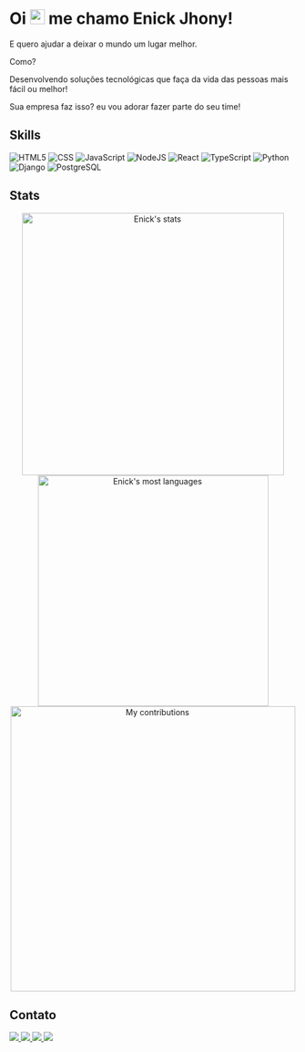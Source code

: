 <h1>Oi <img src="https://raw.githubusercontent.com/kaueMarques/kaueMarques/master/hi.gif" height="26px"> me chamo Enick Jhony!</h1>
<p>E quero ajudar a deixar o mundo um lugar melhor.</p>
<p>Como?</p>
<p>
   Desenvolvendo soluções tecnológicas que faça da vida das pessoas mais
   fácil ou melhor!
</p>
<p>Sua empresa faz isso? eu vou adorar fazer parte do seu time!</p>

<h2>Skills</h2>
<div>
  <img src="https://img.shields.io/badge/-HTML-05122A?style=flat&logo=HTML5" alt="HTML5">
  <img src="https://img.shields.io/badge/-CSS-05122A?style=flat&logo=CSS3&logoColor=1572B6" alt="CSS">
  <img src="https://img.shields.io/badge/-JavaScript-05122A?style=flat&logo=javascript" alt="JavaScript">
  <img src="https://img.shields.io/badge/-Node.js-05122A?style=flat&logo=node.js" alt="NodeJS">
  <img src="https://img.shields.io/badge/-React-05122A?style=flat&logo=react" alt="React">
  <img src="https://img.shields.io/badge/-TypeScript-05122A?style=flat&logo=typescript" alt="TypeScript">
  <img src="https://img.shields.io/badge/-Python-05122A?style=flat&logo=python" alt="Python">
  <img src="https://img.shields.io/badge/-Django-05122A?style=flat&logo=django" alt="Django">
  <img src="https://img.shields.io/badge/-PostgreSQL-05122A?style=flat&logo=PostgreSQL" alt="PostgreSQL">
</div>

<h2>Stats</h2>
<p align="center">
   <img width="460em" src="https://github-readme-stats.vercel.app/api?username=EnickJhony&show_icons=true&theme=midnight-purple" alt="Enick's stats"/>
   <img width="405em" src="https://github-readme-stats.vercel.app/api/top-langs/?username=EnickJhony&layout=compact&theme=midnight-purple" alt="Enick's most languages"/>
   <img width="500em" src="https://github-readme-streak-stats.herokuapp.com?user=enickjhony&theme=midnight-purple" alt="My contributions"/>
</p>

<h2>Contato</h2>
<div align="left">
   <a href="https://web.whatsapp.com/send?phone=+5592984113441" target="_blank">
      <img src="https://img.shields.io/badge/WhatsApp-25D366?style=for-the-badge&logo=whatsapp&logoColor=white" target="_blank"/>
   </a>
   <a href="https://www.instagram.com/enickjhony/" target="_blank">
      <img src="https://img.shields.io/badge/Instagram-E4405F?style=for-the-badge&logo=instagram&logoColor=white" target="_blank"/>
   </a>
   <a href="mailto:enick.jhony@gmail.com">
        <img src="https://img.shields.io/badge/Gmail-D5AE22?style=for-the-badge&logo=Gmail&logoColor=white" target="_blank"/>
   </a>
   <a href="https://www.linkedin.com/in/enickjhony/" target="_blank">
        <img src="https://img.shields.io/badge/LinkedIn-0077B5?style=for-the-badge&logo=linkedin&logoColor=white" target="_blank"/>
   </a>
</div>


<!--
**EnickJhony/EnickJhony** is a ✨ _special_ ✨ repository because its `README.md` (this file) appears on your GitHub profile.

Here are some ideas to get you started:

- 🔭 I’m currently working on ...
- 🌱 I’m currently learning ...
- 👯 I’m looking to collaborate on ...
- 🤔 I’m looking for help with ...
- 💬 Ask me about ...
- 📫 How to reach me: ...
- 😄 Pronouns: ...
- ⚡ Fun fact: ...
-->
